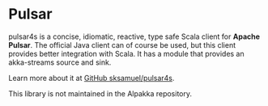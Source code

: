 # Pulsar

pulsar4s is a concise, idiomatic, reactive, type safe Scala client for **Apache Pulsar**. The official Java client can of course be used, but this client provides better integration with Scala.
It has a module that provides an akka-streams source and sink. 

Learn more about it at [GitHub sksamuel/pulsar4s](https://github.com/sksamuel/pulsar4s#akka-streams).

This library is not maintained in the Alpakka repository.
